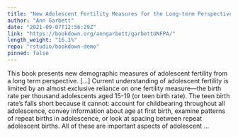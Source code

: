 ```yaml
---
title: "New Adolescent Fertility Measures for the Long-term Perspective"
author: "Ann Garbett"
date: "2021-09-07T12:56:29Z"
link: "https://bookdown.org/anngarbett/garbettUNFPA/"
length_weight: "16.1%"
repo: "rstudio/bookdown-demo"
pinned: false
---
```


This book presents new demographic measures of adolescent fertility from a long term perspective. [...] Current understanding of adolescent fertility is limited by an almost exclusive reliance on one fertility measure—the birth rate per thousand adolescents aged 15-19 (or teen birth rate). The teen birth rate’s falls short because it cannot: account for childbearing throughout all adolescence, convey information about age at first birth, examine patterns of repeat births in adolescence, or look at spacing between repeat adolescent births. All of these are important aspects of adolescent ...
